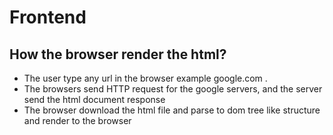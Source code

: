 # Frontend

## How the browser render the html?

* The user type any url in the browser example google.com .
* The browsers send HTTP request for the google servers, and the server send the html document response
* The browser download the html file and parse to dom tree like structure and render to the browser